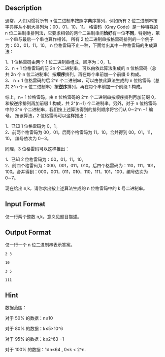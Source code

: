 ## Description

<p>通常，人们习惯将所有 n 位二进制串按照字典序排列，例如所有 2 位二进制串按字典序从小到大排列为：00，01，10，11。 格雷码（Gray Code）是一种特殊的 n 位二进制串排列法，它要求相邻的两个二进制串间<strong>恰好</strong>有一位<strong>不同</strong>，特别地，第一个串与最后一个串也算作相邻。 所有 2 位二进制串按格雷码排列的一个例子为：00，01，11，10。 n 位格雷码不止一种，下面给出其中一种格雷码的生成算法：</p><p>1、1 位格雷码由两个 1 位二进制串组成，顺序为：0，1。<br />2、n + 1 位格雷码的前 2n 个二进制串，可以由依此算法生成的 n 位格雷码（总共 2n 个 n 位二进制串）按<strong>顺序</strong>排列，再在每个串前加一个前缀 0 构成。<br />3、 n + 1 位格雷码的后 2^n 个二进制串，可以由依此算法生成的 n 位格雷码（总共 2^n 个 n 位二进制串）按<strong>逆序</strong>排列，再在每个串前加一个前缀 1 构成。</p><p>综上，n+ 1 位格雷码，由 n 位格雷码的 2^n 个二进制串按顺序排列再加前缀 0，和按逆序排列再加前缀 1 构成，共 2^(n+1) 个二进制串。另外，对于 n 位格雷码中的 2^n 个二进制串，我们按上述算法得到的排列顺序将它们从 0∼2^n −1 编号。 按该算法，2 位格雷码可以这样推出：</p><p>1、已知 1 位格雷码为 0，1。<br />2、前两个格雷码为 00，01。后两个格雷码为 11，10。合并得到 00，01，11，10， 编号依次为 0∼3。</p><p>同理，3 位格雷码可以这样推出：</p><p>1、已知 2 位格雷码为：00，01，11，10。<br />2、前四个格雷码为：000，001，011，010。后四个格雷码为：110，111，101， 100。合并得到：000，001，011，010，110，111，101，100，编号依次为 0∼7。</p><p>现在给出 n,k，请你求出按上述算法生成的 n 位格雷码中的 k 号二进制串。</p>

## Input Format

<p>仅一行两个整数 n,k，意义见题目描述。<br /></p>

## Output Format

<p>仅一行一个 n 位二进制串表示答案。<br /></p>

```input1
2 3
```
```output1
10
```
```input2
3 5
```
```output2
111
```
## Hint

<p>数据范围：</p><p>对于 50% 的数据：n≤10</p><p>对于 80% 的数据：k≤5×10^6</p><p>对于 95% 的数据：k≤2^63 −1</p><p>对于 100% 的数据：1≤n≤64 , 0≤k &lt; 2^n.</p>
